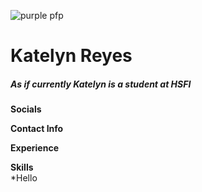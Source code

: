 ![purple pfp](https://upload.wikimedia.org/wikipedia/commons/b/b7/Purple_Circle.png)
# Katelyn Reyes
##### As if currently Katelyn is a student at HSFI

**Socials**

**Contact Info**

**Experience**

**Skills**  
 *Hello


